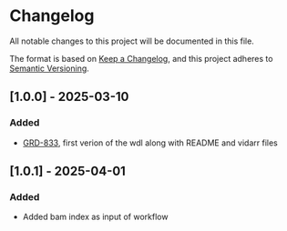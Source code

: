 # Changelog
All notable changes to this project will be documented in this file.

The format is based on [Keep a Changelog](https://keepachangelog.com/en/1.0.0/),
and this project adheres to [Semantic Versioning](https://semver.org/spec/v2.0.0.html).


## [1.0.0] - 2025-03-10
### Added
- [GRD-833](https://jira.oicr.on.ca/browse/GRD-833), first verion of the wdl along with README and vidarr files


## [1.0.1] - 2025-04-01
### Added
- Added bam index as input of workflow